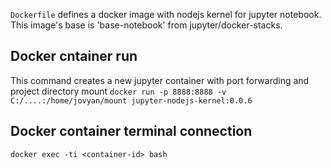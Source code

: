 `Dockerfile` defines a docker image with nodejs kernel for jupyter notebook.
This image's base is 'base-notebook' from jupyter/docker-stacks.

## Docker cntainer run
This command creates a new jupyter container with port forwarding and project directory mount
`docker run -p 8888:8888 -v C:/....:/home/jovyan/mount jupyter-nodejs-kernel:0.0.6`

## Docker container terminal connection
`docker exec -ti <container-id> bash`